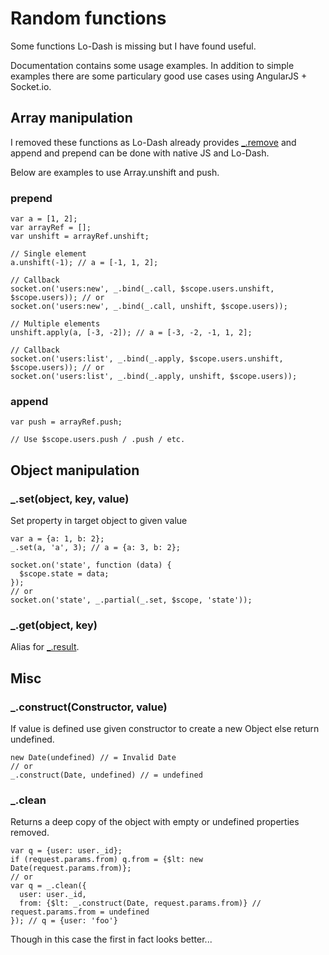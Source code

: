 # Random functions

Some functions Lo-Dash is missing but I have found useful.

Documentation contains some usage examples.
In addition to simple examples there are some particulary
good use cases using AngularJS + Socket.io.


## Array manipulation

I removed these functions as Lo-Dash already provides [_.remove](http://lodash.com/docs#remove)
and append and prepend can be done with native JS and Lo-Dash.

Below are examples to use Array.unshift and push.

### prepend

```
var a = [1, 2];
var arrayRef = [];
var unshift = arrayRef.unshift;

// Single element
a.unshift(-1); // a = [-1, 1, 2];

// Callback
socket.on('users:new', _.bind(_.call, $scope.users.unshift, $scope.users)); // or
socket.on('users:new', _.bind(_.call, unshift, $scope.users));

// Multiple elements
unshift.apply(a, [-3, -2]); // a = [-3, -2, -1, 1, 2];

// Callback
socket.on('users:list', _.bind(_.apply, $scope.users.unshift, $scope.users)); // or
socket.on('users:list', _.bind(_.apply, unshift, $scope.users));
```

### append

```
var push = arrayRef.push;

// Use $scope.users.push / .push / etc.
```

## Object manipulation

### _.set(object, key, value)

Set property in target object to given value

```
var a = {a: 1, b: 2};
_.set(a, 'a', 3); // a = {a: 3, b: 2};
```

```
socket.on('state', function (data) {
  $scope.state = data;
});
// or
socket.on('state', _.partial(_.set, $scope, 'state'));
```

### _.get(object, key)
Alias for [_.result](http://lodash.com/docs#result).

## Misc

### _.construct(Constructor, value)

If value is defined use given constructor to create a new Object else return undefined.

```
new Date(undefined) // = Invalid Date
// or
_.construct(Date, undefined) // = undefined
```

### _.clean

Returns a deep copy of the object with empty or undefined properties removed.

```
var q = {user: user._id};
if (request.params.from) q.from = {$lt: new Date(request.params.from)};
// or
var q = _.clean({
  user: user._id,
  from: {$lt: _.construct(Date, request.params.from)} // request.params.from = undefined
}); // q = {user: 'foo'}
```

Though in this case the first in fact looks better...

